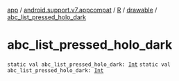 [app](../../../index.md) / [android.support.v7.appcompat](../../index.md) / [R](../index.md) / [drawable](index.md) / [abc_list_pressed_holo_dark](./abc_list_pressed_holo_dark.md)

# abc_list_pressed_holo_dark

`static val abc_list_pressed_holo_dark: `[`Int`](https://kotlinlang.org/api/latest/jvm/stdlib/kotlin/-int/index.html)
`static val abc_list_pressed_holo_dark: `[`Int`](https://kotlinlang.org/api/latest/jvm/stdlib/kotlin/-int/index.html)